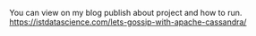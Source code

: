 You can view on my blog publish about project and how to run.
https://istdatascience.com/lets-gossip-with-apache-cassandra/

